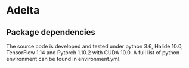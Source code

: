 # Adelta

## Package dependencies

The source code is developed and tested under python 3.6, Halide 10.0, TensorFlow 1.14 and Pytorch 1.10.2 with CUDA 10.0. A full list of python environment can be found in environment.yml.

